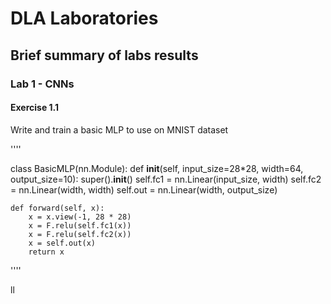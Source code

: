 # DLA Laboratories

## Brief summary of labs results

### Lab 1 - CNNs

#### Exercise 1.1
Write and train a basic MLP to use on MNIST dataset

''''

class BasicMLP(nn.Module):
    def __init__(self, input_size=28*28, width=64, output_size=10):
        super().__init__()
        self.fc1 = nn.Linear(input_size, width)
        self.fc2 = nn.Linear(width, width)
        self.out = nn.Linear(width, output_size)
    
    def forward(self, x):
        x = x.view(-1, 28 * 28)
        x = F.relu(self.fc1(x))
        x = F.relu(self.fc2(x))
        x = self.out(x)
        return x

''''

ll

